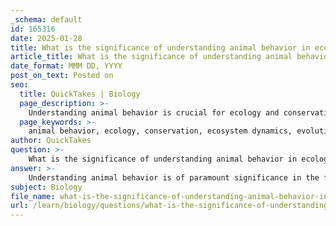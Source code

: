 ```yaml
---
_schema: default
id: 165316
date: 2025-01-28
title: What is the significance of understanding animal behavior in ecology and conservation?
article_title: What is the significance of understanding animal behavior in ecology and conservation?
date_format: MMM DD, YYYY
post_on_text: Posted on
seo:
  title: QuickTakes | Biology
  page_description: >-
    Understanding animal behavior is crucial for ecology and conservation, as it influences ecosystem dynamics, provides insights into evolutionary processes, informs conservation strategies, encourages interdisciplinary collaboration, and helps predict species responses to environmental changes.
  page_keywords: >-
    animal behavior, ecology, conservation, ecosystem dynamics, evolutionary insights, conservation strategies, interdisciplinary collaboration, environmental changes, biodiversity, habitat preservation
author: QuickTakes
question: >-
    What is the significance of understanding animal behavior in ecology and conservation?
answer: >-
    Understanding animal behavior is of paramount significance in the fields of ecology and conservation for several reasons:\n\n### 1. Ecosystem Dynamics\nAnimal behavior directly influences ecosystem dynamics. The interactions between different species, such as predator-prey relationships, can shape population dynamics and community structures. For example, the hunting behaviors of predators can regulate the populations of prey species, which in turn affects vegetation and other organisms within the ecosystem. Herbivores' feeding behaviors can determine plant community composition, influencing nutrient cycling and habitat structure.\n\n### 2. Evolutionary Insights\nStudying animal behavior provides critical insights into evolutionary processes. Behaviors can be subject to natural selection, and understanding these behaviors can reveal how certain traits enhance survival and reproductive success. For instance, mating rituals and courtship behaviors can shed light on sexual selection and the evolution of species. This understanding can help predict how species might adapt to changing environments.\n\n### 3. Conservation Strategies\nKnowledge of animal behavior is essential for developing effective conservation strategies. Understanding the behaviors of endangered species can inform habitat preservation efforts, breeding programs, and reintroduction strategies. For example, if a species exhibits specific nesting or foraging behaviors, conservationists can tailor their efforts to protect those critical behaviors and habitats. Behavioral shifts can also serve as indicators of population declines, allowing for timely interventions.\n\n### 4. Interdisciplinary Collaboration\nUnderstanding both proximate (immediate) and ultimate (evolutionary) causes of behavior encourages collaboration across various scientific disciplines, including genetics, neurobiology, ecology, and evolutionary biology. This interdisciplinary approach can lead to a more comprehensive understanding of the complexities of animal behavior and its implications for conservation.\n\n### 5. Response to Environmental Changes\nAnimal behavior can provide insights into how species respond to environmental changes, such as habitat loss, climate change, and human encroachment. By studying behavioral adaptations, researchers can better predict how species might cope with these changes and inform management practices that enhance resilience.\n\n### Conclusion\nIn summary, understanding animal behavior is crucial for ecological research and conservation efforts. It helps elucidate the intricate relationships within ecosystems, informs conservation strategies, and enhances our understanding of evolutionary processes. By integrating behavioral studies into ecological and conservation frameworks, we can better protect biodiversity and maintain ecosystem health.
subject: Biology
file_name: what-is-the-significance-of-understanding-animal-behavior-in-ecology-and-conservation.md
url: /learn/biology/questions/what-is-the-significance-of-understanding-animal-behavior-in-ecology-and-conservation
---
```


&nbsp;
